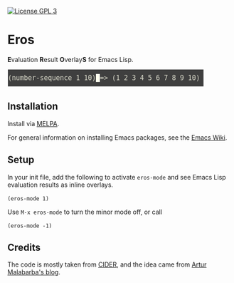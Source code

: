 [![License GPL 3][badge-license]](http://www.gnu.org/licenses/gpl-3.0.txt)

# Eros

**E**valuation **R**esult **O**verlay**S** for Emacs Lisp.

![Overlay](doc/overlay.png)

## Installation

Install via [MELPA](https://melpa.org/#/).

For general information on installing Emacs packages, see the [Emacs Wiki](https://www.emacswiki.org/emacs/InstallingPackages).

## Setup

In your init file, add the following to activate `eros-mode` and see Emacs Lisp evaluation results as inline overlays.

```emacs-lisp
(eros-mode 1)
```

Use `M-x eros-mode` to turn the minor mode off, or call

```emacs-lisp
(eros-mode -1)
```

## Credits

The code is mostly taken from [CIDER](https://github.com/clojure-emacs/cider), and the idea came from [Artur Malabarba's blog](http://endlessparentheses.com/eval-result-overlays-in-emacs-lisp.html).


[badge-license]: https://img.shields.io/badge/license-GPL_3-green.svg
